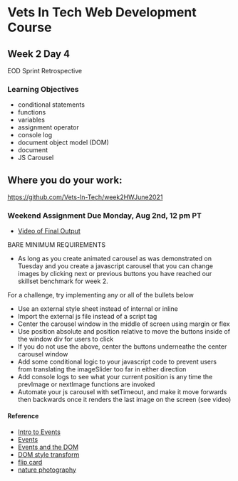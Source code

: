 # Vets In Tech Web Development Course

## Week 2 Day 4

EOD Sprint Retrospective

### Learning Objectives
- conditional statements
- functions
- variables
- assignment operator
- console log
- document object model (DOM)
- document
- JS Carousel

## Where you do your work:
https://github.com/Vets-In-Tech/week2HWJune2021

### Weekend Assignment Due Monday, Aug 2nd, 12 pm PT
- [Video of Final Output](https://drive.google.com/file/d/1DfypL_T4TYertUuHvVarTpYtVvqJF9Ed/view?usp=sharing)

BARE MINIMUM REQUIREMENTS 
- As long as you create animated carousel as was demonstrated on Tuesday and you create a javascript carousel that you can change images by clicking next or previous buttons you have reached our skillset benchmark for week 2.

For a challenge, try implementing any or all of the bullets below
- Use an external style sheet instead of internal or inline
- Import the external js file instead of a script tag
- Center the carousel window in the middle of screen using margin or flex
- Use position absolute and position relative to move the buttons inside of the window div for users to click
- If you do not use the above,  center the buttons underneathe the center carousel window
- Add some conditional logic to your javascript code to prevent users from translating the imageSlider too far in either direction
- Add console logs to see what your current position is any time the prevImage or nextImage functions are invoked
- Automate your js carousel with setTimeout, and make it move forwards then backwards once it renders the last image on the screen (see video)

#### Reference
- [Intro to Events](https://developer.mozilla.org/en-US/docs/Learn/JavaScript/Building_blocks/Events)
- [Events](https://developer.mozilla.org/en-US/docs/Web/Events)
- [Events and the DOM](https://developer.mozilla.org/en-US/docs/Web/API/Document_Object_Model/Events)
- [DOM style transform](https://www.w3schools.com/jsref/prop_style_transform.asp)
- [flip card](https://jsfiddle.net/kds0dy8f/)
- [nature photography](https://www.google.com/search?q=nature+photography&tbm=isch&ved=2ahUKEwj-hNDr7-vsAhUnVd8KHdQ-CdAQ2-cCegQIABAA&oq=nat+photography&gs_lcp=CgNpbWcQARgAMgYIABAHEB4yBggAEAcQHjIGCAAQBxAeMgYIABAHEB4yBggAEAcQHjIGCAAQBxAeMgYIABAHEB4yBggAEAcQHjIGCAAQBxAeMgYIABAHEB46BAgAEEM6AggAUPscWOglYKkwaAJwAHgAgAFCiAG_AZIBATOYAQCgAQGqAQtnd3Mtd2l6LWltZ8ABAQ&sclient=img&ei=9C6kX_66Baeq_QbU_aSADQ&bih=1306&biw=1720&rlz=1C5CHFA_en#imgrc=ObKRs20J-rw-tM&imgdii=7FdLu6_MHQAUIM)
